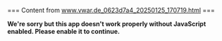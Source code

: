 === Content from www.vwar.de_0623d7a4_20250125_170719.html ===


**We're sorry but this app doesn't work properly without JavaScript enabled. Please enable it to continue.**


